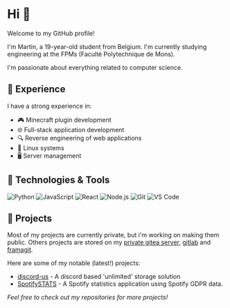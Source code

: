 # Hi 👋
Welcome to my GitHub profile! 

I'm Martin, a 19-year-old student from Belgium. I'm currently studying engineering at the FPMs (Faculté Polytechnique de Mons).

I'm passionate about everything related to computer science.

## 🌟 Experience

I have a strong experience in:
- 🎮 Minecraft plugin development
- 🌐 Full-stack application development
- 🔍 Reverse engineering of web applications
- 🐧 Linux systems
- 🖥️ Server management

## 🔧 Technologies & Tools

![Python](https://img.shields.io/badge/-Python-3776AB?style=flat&logo=python&logoColor=white)
![JavaScript](https://img.shields.io/badge/-JavaScript-F7DF1E?style=flat&logo=javascript&logoColor=black)
![React](https://img.shields.io/badge/-React-61DAFB?style=flat&logo=react&logoColor=black)
![Node.js](https://img.shields.io/badge/-Node.js-339933?style=flat&logo=node.js&logoColor=white)
![Git](https://img.shields.io/badge/-Git-F05032?style=flat&logo=git&logoColor=white)
![VS Code](https://img.shields.io/badge/-VS%20Code-007ACC?style=flat&logo=visual-studio-code&logoColor=white)

## 📂 Projects

Most of my projects are currently private, but i'm working on making them public.
Others projects are stored on my [private gitea server](https://git.theking90000.be), [gitlab](https://gitlab.com/theking90000) and [framagit](https://framagit.org/theking90000).

Here are some of my notable (latest!) projects:
- [discord-us](https://github.com/UwUDev/discord-us/tree/improvements) - A discord based 'unlimited' storage solution
- [SpotifySTATS](https://github.com/theking90000/SpotifySTATS) - A Spotify statistics application using Spotify GDPR data.

_Feel free to check out my repositories for more projects!_